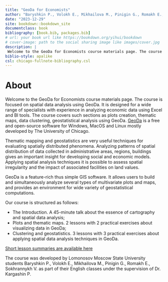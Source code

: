 ```yaml
--- 
title: "GeoDa for Economists"
author: "Baryshkin P., Volokh E., Mikhailova M., Pinigin G., Romakh E., Sokhrannykh V."
date: "2023-12-29"
site: bookdown::bookdown_site
documentclass: book
bibliography: [book.bib, packages.bib]
# url: your book url like https://bookdown.org/yihui/bookdown
# cover-image: path to the social sharing image like images/cover.jpg
description: |
 Welcome to the GeoDa for Economists course materials page. The course is focused on spatial data analysis using GeoDa. It is designed for a wide range of specialists with experience in analyzing economic data using Excel and BI tools. The course covers such sections as plots creation, thematic maps, data clustering, geostatistical analysis using GeoDa. GeoDa is a free and open-source software for Windows, MacOS and Linux mostly developed by The University of Chicago.
biblio-style: apalike
csl: chicago-fullnote-bibliography.csl
---
```


# About

Welcome to the GeoDa for Economists course materials page. The course is focused on spatial data analysis using GeoDa. It is designed for a wide range of specialists with experience in analyzing economic data using Excel and BI tools. The course covers such sections as plots creation, thematic maps, data clustering, geostatistical analysis
using GeoDa. [GeoDa](http://geodacenter.github.io/) is a free and open-source software
for Windows, MacOS and Linux mostly developed by The University of Chicago.

Thematic mapping and geostatistics are very useful techniques for evaluating spatially
distributed phenomena. Analyzing patterns of spatial distribution of data collected
in administrative areas, regions, buildings gives an important insight for developing
social and economic models. Applying spatial analysis techniques it is possible to
assess spatial irregularity and the impact of associated facilities on land values.

GeoDa is a feature-rich thus simple GIS software. It allows users to build and
simultaneously analyze several types of multivariate plots and maps, and provides
an environment for wide variety of geostatistical computations.

Our course is structured as follows:

- The Introduction. A 45-minute talk about the essence of cartography and spatial data
analysis;
- Plots and thematic maps. 2 lessons with 2 practical exercises about visualizing
data in GeoDa;
- Clustering and geostatistics. 3 lessons with 3 practical exercises about applying spatial data analysis techniques in GeoDa.

[Short lesson summaries are available here](https://github.com/glebpinigin/tiny_geoda_course/tree/main/docs/cheatsheets)

The course was developed by Lomonosov Moscow State University students Baryshkin P.,
Volokh E., Mikhailova M., Pinigin G., Romakh E., Sokhrannykh V. as part of their English
classes under the supervision of Dr. Kargashin P.


